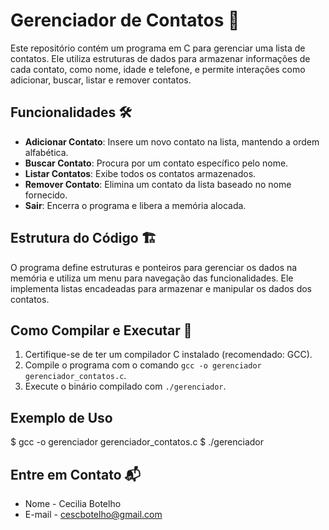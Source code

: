 # Gerenciador de Contatos 📖

Este repositório contém um programa em C para gerenciar uma lista de contatos. Ele utiliza estruturas de dados para armazenar informações de cada contato, como nome, idade e telefone, e permite interações como adicionar, buscar, listar e remover contatos.

## Funcionalidades 🛠️

- **Adicionar Contato**: Insere um novo contato na lista, mantendo a ordem alfabética.
- **Buscar Contato**: Procura por um contato específico pelo nome.
- **Listar Contatos**: Exibe todos os contatos armazenados.
- **Remover Contato**: Elimina um contato da lista baseado no nome fornecido.
- **Sair**: Encerra o programa e libera a memória alocada.

## Estrutura do Código 🏗️

O programa define estruturas e ponteiros para gerenciar os dados na memória e utiliza um menu para navegação das funcionalidades. Ele implementa listas encadeadas para armazenar e manipular os dados dos contatos.

## Como Compilar e Executar 🚀

1. Certifique-se de ter um compilador C instalado (recomendado: GCC).
2. Compile o programa com o comando `gcc -o gerenciador gerenciador_contatos.c`.
3. Execute o binário compilado com `./gerenciador`.

## Exemplo de Uso
$ gcc -o gerenciador gerenciador_contatos.c
$ ./gerenciador

## Entre em Contato 📬

- Nome - Cecilia Botelho 
- E-mail - cescbotelho@gmail.com
